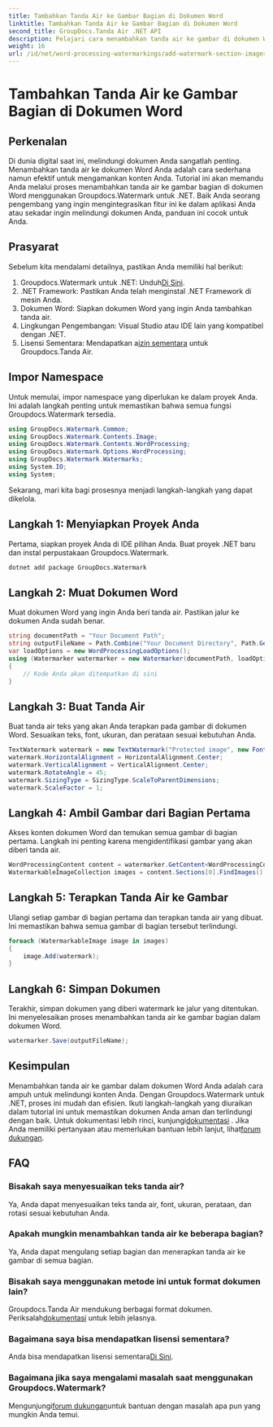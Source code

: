 ```yaml
---
title: Tambahkan Tanda Air ke Gambar Bagian di Dokumen Word
linktitle: Tambahkan Tanda Air ke Gambar Bagian di Dokumen Word
second_title: GroupDocs.Tanda Air .NET API
description: Pelajari cara menambahkan tanda air ke gambar di dokumen Word menggunakan Groupdocs untuk .NET. Ikuti panduan kami untuk perlindungan dokumen yang aman dan profesional.
weight: 16
url: /id/net/word-processing-watermarkings/add-watermark-section-images-word-docs/
---
```


# Tambahkan Tanda Air ke Gambar Bagian di Dokumen Word

## Perkenalan
Di dunia digital saat ini, melindungi dokumen Anda sangatlah penting. Menambahkan tanda air ke dokumen Word Anda adalah cara sederhana namun efektif untuk mengamankan konten Anda. Tutorial ini akan memandu Anda melalui proses menambahkan tanda air ke gambar bagian di dokumen Word menggunakan Groupdocs.Watermark untuk .NET. Baik Anda seorang pengembang yang ingin mengintegrasikan fitur ini ke dalam aplikasi Anda atau sekadar ingin melindungi dokumen Anda, panduan ini cocok untuk Anda.
## Prasyarat
Sebelum kita mendalami detailnya, pastikan Anda memiliki hal berikut:
1.  Groupdocs.Watermark untuk .NET: Unduh[Di Sini](https://releases.groupdocs.com/Watermark/net/).
2. .NET Framework: Pastikan Anda telah menginstal .NET Framework di mesin Anda.
3. Dokumen Word: Siapkan dokumen Word yang ingin Anda tambahkan tanda air.
4. Lingkungan Pengembangan: Visual Studio atau IDE lain yang kompatibel dengan .NET.
5.  Lisensi Sementara: Mendapatkan a[izin sementara](https://purchase.groupdocs.com/temporary-license/) untuk Groupdocs.Tanda Air.
## Impor Namespace
Untuk memulai, impor namespace yang diperlukan ke dalam proyek Anda. Ini adalah langkah penting untuk memastikan bahwa semua fungsi Groupdocs.Watermark tersedia.
```csharp
using GroupDocs.Watermark.Common;
using GroupDocs.Watermark.Contents.Image;
using GroupDocs.Watermark.Contents.WordProcessing;
using GroupDocs.Watermark.Options.WordProcessing;
using GroupDocs.Watermark.Watermarks;
using System.IO;
using System;
```
Sekarang, mari kita bagi prosesnya menjadi langkah-langkah yang dapat dikelola.
## Langkah 1: Menyiapkan Proyek Anda
Pertama, siapkan proyek Anda di IDE pilihan Anda. Buat proyek .NET baru dan instal perpustakaan Groupdocs.Watermark.
```bash
dotnet add package GroupDocs.Watermark
```
## Langkah 2: Muat Dokumen Word
Muat dokumen Word yang ingin Anda beri tanda air. Pastikan jalur ke dokumen Anda sudah benar.
```csharp
string documentPath = "Your Document Path";
string outputFileName = Path.Combine("Your Document Directory", Path.GetFileName(documentPath));
var loadOptions = new WordProcessingLoadOptions();
using (Watermarker watermarker = new Watermarker(documentPath, loadOptions))
{
    // Kode Anda akan ditempatkan di sini
}
```
## Langkah 3: Buat Tanda Air
Buat tanda air teks yang akan Anda terapkan pada gambar di dokumen Word. Sesuaikan teks, font, ukuran, dan perataan sesuai kebutuhan Anda.
```csharp
TextWatermark watermark = new TextWatermark("Protected image", new Font("Arial", 8));
watermark.HorizontalAlignment = HorizontalAlignment.Center;
watermark.VerticalAlignment = VerticalAlignment.Center;
watermark.RotateAngle = 45;
watermark.SizingType = SizingType.ScaleToParentDimensions;
watermark.ScaleFactor = 1;
```
## Langkah 4: Ambil Gambar dari Bagian Pertama
Akses konten dokumen Word dan temukan semua gambar di bagian pertama. Langkah ini penting karena mengidentifikasi gambar yang akan diberi tanda air.
```csharp
WordProcessingContent content = watermarker.GetContent<WordProcessingContent>();
WatermarkableImageCollection images = content.Sections[0].FindImages();
```
## Langkah 5: Terapkan Tanda Air ke Gambar
Ulangi setiap gambar di bagian pertama dan terapkan tanda air yang dibuat. Ini memastikan bahwa semua gambar di bagian tersebut terlindungi.
```csharp
foreach (WatermarkableImage image in images)
{
    image.Add(watermark);
}
```
## Langkah 6: Simpan Dokumen
Terakhir, simpan dokumen yang diberi watermark ke jalur yang ditentukan. Ini menyelesaikan proses menambahkan tanda air ke gambar bagian dalam dokumen Word.
```csharp
watermarker.Save(outputFileName);
```
## Kesimpulan
Menambahkan tanda air ke gambar dalam dokumen Word Anda adalah cara ampuh untuk melindungi konten Anda. Dengan Groupdocs.Watermark untuk .NET, proses ini mudah dan efisien. Ikuti langkah-langkah yang diuraikan dalam tutorial ini untuk memastikan dokumen Anda aman dan terlindungi dengan baik.
 Untuk dokumentasi lebih rinci, kunjungi[dokumentasi](https://tutorials.groupdocs.com/Watermark/net/) . Jika Anda memiliki pertanyaan atau memerlukan bantuan lebih lanjut, lihat[forum dukungan](https://forum.groupdocs.com/c/watermark/19).
## FAQ
### Bisakah saya menyesuaikan teks tanda air?
Ya, Anda dapat menyesuaikan teks tanda air, font, ukuran, perataan, dan rotasi sesuai kebutuhan Anda.
### Apakah mungkin menambahkan tanda air ke beberapa bagian?
Ya, Anda dapat mengulang setiap bagian dan menerapkan tanda air ke gambar di semua bagian.
### Bisakah saya menggunakan metode ini untuk format dokumen lain?
 Groupdocs.Tanda Air mendukung berbagai format dokumen. Periksalah[dokumentasi](https://tutorials.groupdocs.com/Watermark/net/) untuk lebih jelasnya.
### Bagaimana saya bisa mendapatkan lisensi sementara?
 Anda bisa mendapatkan lisensi sementara[Di Sini](https://purchase.groupdocs.com/temporary-license/).
### Bagaimana jika saya mengalami masalah saat menggunakan Groupdocs.Watermark?
 Mengunjungi[forum dukungan](https://forum.groupdocs.com/c/watermark/19)untuk bantuan dengan masalah apa pun yang mungkin Anda temui.